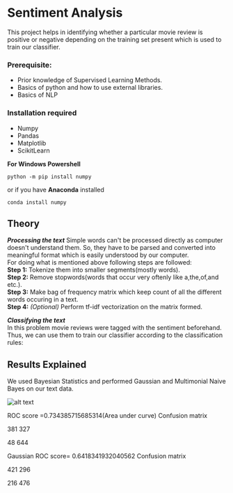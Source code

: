 # Sentiment Analysis

This project helps in identifying whether a particular movie review is positive or negative depending on the training set present which is used to train our classifier.

### Prerequisite:
* Prior knowledge of Supervised Learning Methods.
* Basics of python and how to use external libraries.
* Basics of NLP

### Installation required
* Numpy
* Pandas
* Matplotlib
* ScikitLearn

**For Windows Powershell**
```
python -m pip install numpy
```

or if you have **Anaconda** installed
```
conda install numpy
```

## Theory 

***Processing the text***
Simple words can't be processed directly as computer doesn't understand them. So, they have to be parsed and converted into meaningful format which is easily understood by our computer. <br/> 
For doing what is mentioned above following steps are followed: <br/>
**Step 1:** Tokenize them into smaller segments(mostly words). <br/>
**Step 2:** Remove stopwords(words that occur very oftenly like a,the,of,and etc.). <br/>
**Step 3:** Make bag of frequency matrix which keep count of all the different words occuring in a text. <br/>
**Step 4:** *(Optional)* Perform tf-idf vectorization on the matrix formed. <br/>

***Classifying the text*** <br/>
In this problem movie reviews were tagged with the sentiment beforehand. Thus, we can use them to train our classifier according to the classification rules:




## Results Explained ##
We used Bayesian Statistics and performed Gaussian and Multimonial Naive Bayes on our text data.<br/>

![alt text](https://github.com/RoronaRohit/sentiment-analysis/blob/master/gaussian_ROC_curve.png)

ROC score =0.734385715685314(Area under curve)
Confusion matrix 




381
327

48
644



Gaussian
ROC score= 0.6418341932040562
Confusion matrix




421
296

216
476


